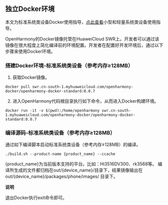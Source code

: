 ## 独立Docker环境

本文为标准系统类设备Docker使用指导，[点此查看](https://gitee.com/openharmony/docs/blob/master/docker/README.md)小型和轻量系统类设备使用指导。

OpenHarmony的Docker镜像托管在HuaweiCloud SWR上。开发者可以通过该镜像在很大程度上简化编译前的环境配置。开发者在配置好开发环境后，通过以下步骤来使用Docker环境。

### 搭建Docker环境-标准系统类设备（参考内存≥128MB）

1. 获取Docker镜像。
```
docker pull swr.cn-south-1.myhuaweicloud.com/openharmony-docker/openharmony-docker-standard:0.0.7
```
2. 进入OpenHarmony代码根目录执行如下命令，从而进入Docker构建环境。
```
docker run -it -v $(pwd):/home/openharmony swr.cn-south-1.myhuaweicloud.com/openharmony-docker/openharmony-docker-standard:0.0.7
```

### 编译源码-标准系统类设备（参考内存≥128MB）
通过如下编译脚本启动标准系统类设备（参考内存≥128MB）的编译。

```
./build.sh --product-name {product_name} --ccache
```
{product_name}为当前版本支持的平台。比如：Hi3516DV300、rk3568等。
编译所生成的文件都归档在out/{device_name}/目录下，结果镜像输出在 out/{device_name}/packages/phone/images/ 目录下。



**说明**

 退出Docker执行exit命令即可。